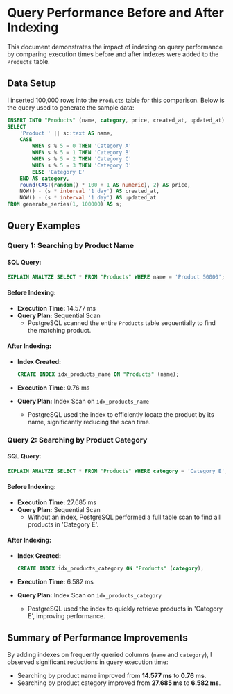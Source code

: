 
# Query Performance Before and After Indexing

This document demonstrates the impact of indexing on query performance by comparing execution times before and after indexes were added to the `Products` table.

## Data Setup

I inserted 100,000 rows into the `Products` table for this comparison. Below is the query used to generate the sample data:

```sql
INSERT INTO "Products" (name, category, price, created_at, updated_at)
SELECT
    'Product ' || s::text AS name,
    CASE 
        WHEN s % 5 = 0 THEN 'Category A'
        WHEN s % 5 = 1 THEN 'Category B'
        WHEN s % 5 = 2 THEN 'Category C'
        WHEN s % 5 = 3 THEN 'Category D'
        ELSE 'Category E'
    END AS category,
    round(CAST(random() * 100 + 1 AS numeric), 2) AS price,
    NOW() - (s * interval '1 day') AS created_at,
    NOW() - (s * interval '1 day') AS updated_at
FROM generate_series(1, 100000) AS s;
```

## Query Examples

### Query 1: Searching by Product Name

#### SQL Query:
```sql
EXPLAIN ANALYZE SELECT * FROM "Products" WHERE name = 'Product 50000';
```

#### Before Indexing:
- **Execution Time:** 14.577 ms
- **Query Plan:** Sequential Scan
  - PostgreSQL scanned the entire `Products` table sequentially to find the matching product.

#### After Indexing:
- **Index Created:**
  ```sql
  CREATE INDEX idx_products_name ON "Products" (name);
  ```

- **Execution Time:** 0.76 ms
- **Query Plan:** Index Scan on `idx_products_name`
  - PostgreSQL used the index to efficiently locate the product by its name, significantly reducing the scan time.

### Query 2: Searching by Product Category

#### SQL Query:
```sql
EXPLAIN ANALYZE SELECT * FROM "Products" WHERE category = 'Category E';
```

#### Before Indexing:
- **Execution Time:** 27.685 ms
- **Query Plan:** Sequential Scan
  - Without an index, PostgreSQL performed a full table scan to find all products in 'Category E'.

#### After Indexing:
- **Index Created:**
  ```sql
  CREATE INDEX idx_products_category ON "Products" (category);
  ```

- **Execution Time:** 6.582 ms
- **Query Plan:** Index Scan on `idx_products_category`
  - PostgreSQL used the index to quickly retrieve products in 'Category E', improving performance.

## Summary of Performance Improvements

By adding indexes on frequently queried columns (`name` and `category`), I observed significant reductions in query execution time:
- Searching by product name improved from **14.577 ms** to **0.76 ms**.
- Searching by product category improved from **27.685 ms** to **6.582 ms**.
